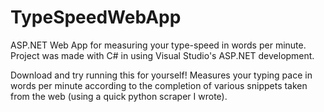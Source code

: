 # TypeSpeedWebApp
ASP.NET Web App for measuring your type-speed in words per minute. Project was made with C# in using Visual Studio's ASP.NET development.

Download and try running this for yourself! Measures your typing pace in words per minute according to the completion of various snippets 
taken from the web (using a quick python scraper I wrote).
